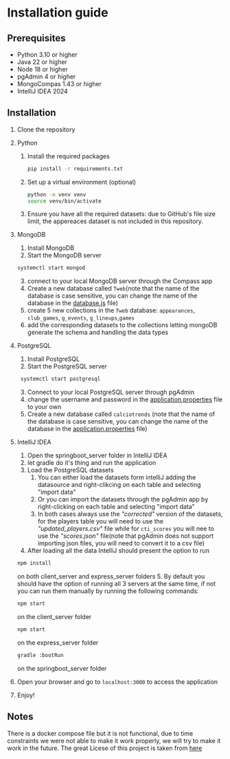 # Installation guide

## Prerequisites
- Python 3.10 or higher
- Java 22 or higher
- Node 18 or higher
- pgAdmin 4 or higher
- MongoCompas 1.43 or higher
- IntelliJ IDEA 2024

## Installation
1. Clone the repository
2. Python
   1. Install the required packages
      ```bash
      pip install -r requirements.txt
      ``` 
   2. Set up a virtual environment (optional)
      ```bash
      python -m venv venv
      source venv/bin/activate
      ```
   3. Ensure you have all the required datasets: due to GitHub's file size limit, the appereaces dataset is not included in this repository.
3. MongoDB
   1. Install MongoDB
   2. Start the MongoDB server
   ```bash
   systemctl start mongod
   ```
   3. connect to your local MongoDB server through the Compass app
   4. Create a new database called `Tweb`(note that the name of the database is case sensitive, you can change the name of the database in the [database.js](./express_server/database/database.js) file)
   5. create 5 new collections in the `Tweb` database: `appearances`, `club_games`, `g_events`, `g_lineups`,`games`
   6. add the corresponding datasets to the collections letting mongoDB generate the schema and handling the data types
4. PostgreSQL
   1. Install PostgreSQL
   2. Start the PostgreSQL server
   ```bash
    systemctl start postgresql
    ```
   3. Connect to your local PostgreSQL server through pgAdmin
   4. change the username and password in the [application.properties](./springboot_server/src/main/resources/application.properties) file to your own
   5. Create a new database called `calciotrends` (note that the name of the database is case sensitive, you can change the name of the database in the [application.properties](./springboot_server/src/main/resources/application.properties) file)
5. IntelliJ IDEA
   1. Open the springboot_server folder in IntelliJ IDEA
   2. let gradle do it's thing and run the application
   3. Load the PostgreSQL datasets
      1. You can either load the datasets form intelliJ adding the datasource and right-clikcing on each table and selecting "import data"
      2. Or you can import the datasets through the pgAdmin app by right-clicking on each table and selecting "import data"
      3. In both cases always use the *"corrected"* version of the datasets, for the players table you will need to use the *"updated_players.csv"* file while for `cti_scores` you will nee to use the *"scores.json"* file(note that pgAdmin does not support importing json files, you will need to convert it to a csv file)
   4. After loading all the data IntelliJ should present the option to run 
    ```bash
    npm install
    ``` 
    on both client_server and express_server folders
   5. By default you should have the option of running all 3 servers at the same time, if not you can run them manually by running the following commands:
    ```bash
    npm start
    ``` 
    on the client_server folder
    ```bash
    npm start
    ``` 
    on the express_server folder
    ```bash
    gradle :bootRun
    ``` 
    on the springboot_server folder

6. Open your browser and go to `localhost:3000` to access the application
7. Enjoy!

## Notes
There is a docker compose file but it is not functional, due to time constraints we were not able to make it work properly, we will try to make it work in the future.
The great Licese of this project is taken from [here](https://github.com/ErikMcClure/bad-licenses/tree/master)
